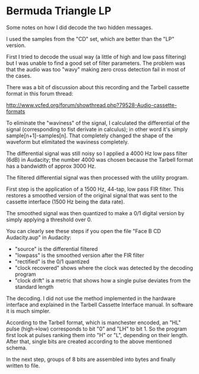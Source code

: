 # Bermuda Triangle LP

Some notes on how I did decode the two hidden messages.

I used the samples from the "CD" set, which are better than the "LP" version.

First I tried to decode the usual way (a little of high and low pass filtering) but I was unable to find a good set of filter parameters. The problem was that the audio was too "wavy" making zero cross detection fail in most of the cases.

There was a bit of discussion about this recording and the Tarbell cassette format in this forum thread:

http://www.vcfed.org/forum/showthread.php?79528-Audio-cassette-formats

To eliminate the "waviness" of the signal, I calculated the differential of the signal (corresponding to fist derivate in calculus); in other word it's simply sample[n+1]-samples[n]. That completely changed the shape of the waveform but elimitated the waviness completely.

The differential signal was still noisy so I applied a 4000 Hz low pass filter (6dB) in Audacity; the number 4000 was chosen because the Tarbell format has a bandwidth of approx 3000 Hz.

The filtered differential signal was then processed with the utility program.

First step is the application of a 1500 Hz, 44-tap, low pass FIR filter. This restores a smoothed version of the original signal that was sent to the cassette interface (1500 Hz being the data rate).

The smoothed signal was then quantized to make a 0/1 digital version by simply applying a threshold over 0.

You can clearly see these steps if you open the file "Face B CD Audacity.aup" in Audacity:
- "source" is the differential filtered
- "lowpass" is the smoothed version after the FIR filter
- "rectified" is the 0/1 quantized
- "clock recovered" shows where the clock was detected by the decoding program
- "clock drift" is a metric that shows how a single pulse deviates from the standard length

The decoding. I did not use the method implemented in the hardware interface and explained
in the Tarbell Cassette Interface manual. In software it is much simpler.

According to the Tarbell format, which is manchester encoded, an "HL" pulse (high->low) corresponds to bit "0" and "LH" to bit 1. So the program first look at pulses ranking them into "H" or "L", depending on their length. After that, single bits are created according to the above mentioned schema.

In the next step, groups of 8 bits are assembled into bytes and finally written to file.











